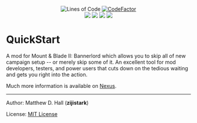 <p align="center">
	<img src="https://tokei.rs/b1/github/zijistark/QuickStart?category=code" alt="Lines of Code"/>
	<a href="https://www.codefactor.io/repository/github/zijistark/quickstart"><img src="https://www.codefactor.io/repository/github/zijistark/quickstart/badge" alt="CodeFactor"/></a>
  <br>
   <a href="https://www.nexusmods.com/mountandblade2bannerlord/mods/2524" alt="Nexus: QuickStart">
   <img src="https://img.shields.io/badge/Nexus-QuickStart-yellow.svg" /></a>
   <a href="https://www.nexusmods.com/mountandblade2bannerlord/mods/2524" alt="Nexus: QuickStart">
   <img src="https://img.shields.io/endpoint?url=https%3A%2F%2Fnexusmods-version-pzk4e0ejol6j.runkit.sh%3FgameId%3Dmountandblade2bannerlord%26modId%3D2524" /></a>
   <a href="https://www.nexusmods.com/mountandblade2bannerlord/mods/2524" alt="Nexus: QuickStart">
   <img src="https://img.shields.io/endpoint?url=https%3A%2F%2Fnexusmods-downloads-ayuqql60xfxb.runkit.sh%2F%3Ftype%3Dunique%26gameId%3D3174%26modId%3D2524" /></a>
   <a href="https://www.nexusmods.com/mountandblade2bannerlord/mods/2524" alt="Nexus: QuickStart">
   <img src="https://img.shields.io/endpoint?url=https%3A%2F%2Fnexusmods-downloads-ayuqql60xfxb.runkit.sh%2F%3Ftype%3Dtotal%26gameId%3D3174%26modId%3D2524" /></a>
 </br>
</p>

# QuickStart

A mod for Mount &amp; Blade II: Bannerlord which allows you to skip all of new campaign setup -- or merely skip some of it. An excellent tool for mod developers, testers, and power users that cuts down on the tedious waiting and gets you right into the action.

Much more information is available on [Nexus](https://www.nexusmods.com/mountandblade2bannerlord/mods/2524).

---

Author: Matthew D. Hall (**zijistark**)

License: [MIT License](LICENSE)
